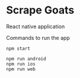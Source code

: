 # Scrape Goats

React native application

Commands to run the app
```
npm start

npm run android
npm run ios
npm run web
```